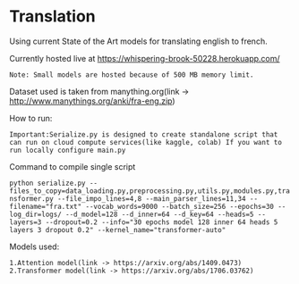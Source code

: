 # Translation

Using current State of the Art models for translating english to french.

Currently hosted live at https://whispering-brook-50228.herokuapp.com/

`Note: Small models are hosted because of 500 MB memory limit.`

Dataset used is taken from manything.org(link -> http://www.manythings.org/anki/fra-eng.zip)

How to run:

`Important:Serialize.py is designed to create standalone script that can run on cloud compute services(like kaggle, colab)
If you want to run locally configure main.py`

Command to compile single script

`python serialize.py --files_to_copy=data_loading.py,preprocessing.py,utils.py,modules.py,transformer.py --file_impo_lines=4,8 --main_parser_lines=11,34 --filename="fra.txt" --vocab_words=9000 --batch_size=256 --epochs=30 --log_dir=logs/ --d_model=128 --d_inner=64 --d_key=64 --heads=5 --layers=3 --dropout=0.2 --info="30 epochs model 128 inner 64 heads 5 layers 3 dropout 0.2" --kernel_name="transformer-auto"`

Models used:

    1.Attention model(link -> https://arxiv.org/abs/1409.0473)
    2.Transformer model(link -> https://arxiv.org/abs/1706.03762)
